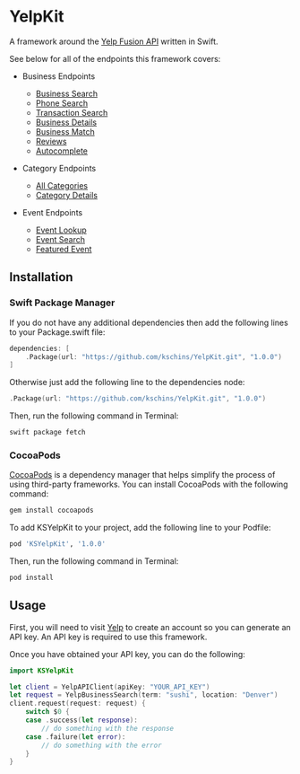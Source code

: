 # YelpKit
A framework around the [Yelp Fusion API](https://www.yelp.com/developers/documentation/v3/get_started) written in Swift.

See below for all of the endpoints this framework covers:
- Business Endpoints
    - [Business Search](https://www.yelp.com/developers/documentation/v3/business_search)
    - [Phone Search](https://www.yelp.com/developers/documentation/v3/business_search_phone)
    - [Transaction Search](https://www.yelp.com/developers/documentation/v3/transaction_search)
    - [Business Details](https://www.yelp.com/developers/documentation/v3/business)
    - [Business Match](https://www.yelp.com/developers/documentation/v3/business_match)
     - [Reviews](https://www.yelp.com/developers/documentation/v3/business_reviews)
     - [Autocomplete](https://www.yelp.com/developers/documentation/v3/autocomplete)
     
- Category Endpoints
    - [All Categories](https://www.yelp.com/developers/documentation/v3/all_categories)
    - [Category Details](https://www.yelp.com/developers/documentation/v3/category)
    
- Event Endpoints
    - [Event Lookup](https://www.yelp.com/developers/documentation/v3/event)
    - [Event Search](https://www.yelp.com/developers/documentation/v3/event_search)
    - [Featured Event](https://www.yelp.com/developers/documentation/v3/featured_event)
    
## Installation
    
### Swift Package Manager
If you do not have any additional dependencies then add the following lines to your Package.swift file:
```swift
dependencies: [
    .Package(url: "https://github.com/kschins/YelpKit.git", "1.0.0")
]
```
Otherwise just add the following line to the dependencies node:
```swift
.Package(url: "https://github.com/kschins/YelpKit.git", "1.0.0")
```
Then, run the following command in Terminal:
```ruby
swift package fetch
```

### CocoaPods
[CocoaPods](http://cocoapods.org) is a dependency manager that helps simplify the process of using third-party frameworks.
You can install CocoaPods with the following command:

```ruby
gem install cocoapods
```

To add KSYelpKit to your project, add the following line to your Podfile:

```ruby
pod 'KSYelpKit', '1.0.0'
```

Then, run the following command in Terminal:

```ruby
pod install
```

## Usage

First, you will need to visit [Yelp](https://www.yelp.com/fusion) to create an account so you can generate an API key. An API key is required to use this framework.

Once you have obtained your API key, you can do the following:
```swift
import KSYelpKit

let client = YelpAPIClient(apiKey: "YOUR_API_KEY")
let request = YelpBusinessSearch(term: "sushi", location: "Denver")
client.request(request: request) {
    switch $0 {
    case .success(let response):
        // do something with the response
    case .failure(let error):
        // do something with the error
    }
}
```
